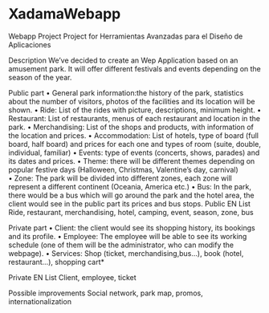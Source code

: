 # XadamaWebapp
Webapp Project
Project for Herramientas Avanzadas para el Diseño de Aplicaciones


Description
We’ve decided to create an Wep Application based on an amusement park. It will offer different festivals and events depending on the season of the year.

Public part
•	General park information:the history of the park, statistics about the number of visitors, photos of the facilities and its location will be shown.
•	Ride: List of the rides with picture, descriptions, minimum height.
•	Restaurant:  List of restaurants, menus of each restaurant and location in the park.
•	Merchandising:  List of the shops and products, with information of the location and prices.
•	Accommodation: List of hotels, type of board (full board, half board) and prices for each one and types of room (suite, double, individual, familiar)
•	Events: type of events (concerts, shows, parades) and its dates and prices.
•	Theme: there will be different themes depending on popular festive days (Halloween, Christmas, Valentine’s day, carnival)  
•	Zone: The park will be divided into different zones, each zone will represent a different continent (Oceania, America etc.)
•	Bus:  In the park, there would be a bus which will go around the park and the hotel area, the client would see in the public part its prices and bus stops.
Public EN List
Ride, restaurant, merchandising, hotel, camping, event, season, zone, bus

Private part
•	Client: the client would see its shopping history, its bookings and its profile.
•	Employee: The employee will be able to see its working schedule (one of them will be the administrator, who can modify the webpage).
•	Services: Shop (ticket, merchandising,bus…), book (hotel, restaurant…), shopping cart*

Private EN List
Client, employee, ticket

Possible improvements
Social network, park map, promos, internationalization
